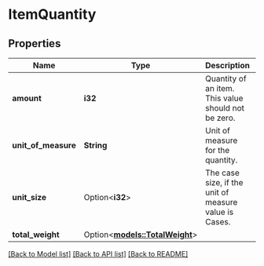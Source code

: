 # ItemQuantity

## Properties

Name | Type | Description | Notes
------------ | ------------- | ------------- | -------------
**amount** | **i32** | Quantity of an item. This value should not be zero. | 
**unit_of_measure** | **String** | Unit of measure for the quantity. | 
**unit_size** | Option<**i32**> | The case size, if the unit of measure value is Cases. | [optional]
**total_weight** | Option<[**models::TotalWeight**](TotalWeight.md)> |  | [optional]

[[Back to Model list]](../README.md#documentation-for-models) [[Back to API list]](../README.md#documentation-for-api-endpoints) [[Back to README]](../README.md)


